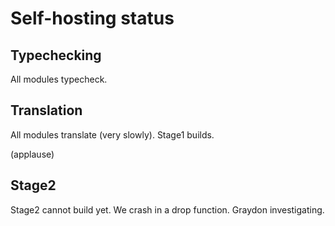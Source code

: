 # Self-hosting status

## Typechecking

All modules typecheck.

## Translation

All modules translate (very slowly). Stage1 builds.

(applause)

## Stage2

Stage2 cannot build yet. We crash in a drop function. Graydon investigating.
